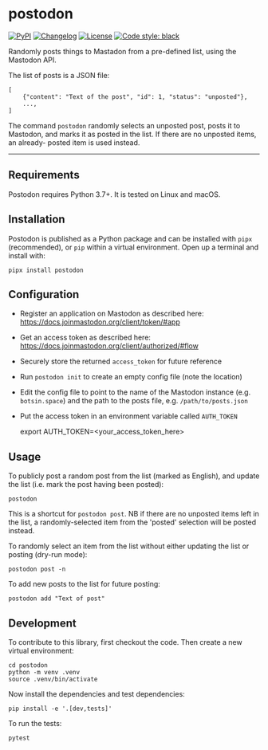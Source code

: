 # postodon

[![PyPI](https://img.shields.io/pypi/v/postodon.svg)](https://pypi.org/project/postodon/)
[![Changelog](https://img.shields.io/github/v/release/msleigh/postodon?include_prereleases&label=changelog)](https://github.com/msleigh/postodon/releases)
[![License](https://img.shields.io/badge/license-Apache%202.0-blue.svg)](https://github.com/msleigh/postodon/blob/main/LICENSE)
[![Code style: black](https://img.shields.io/badge/code%20style-black-000000.svg)](https://github.com/python/black)

Randomly posts things to Mastadon from a pre-defined list, using the Mastodon API.

The list of posts is a JSON file:

    [
        {"content": "Text of the post", "id": 1, "status": "unposted"},
        ...,
    ]

The command `postodon` randomly selects an unposted post, posts it to Mastodon,
and marks it as posted in the list. If there are no unposted items, an already-
posted item is used instead.

---

## Requirements

Postodon requires Python 3.7+. It is tested on Linux and macOS.

## Installation

Postodon is published as a Python package and can be installed with `pipx`
(recommended), or `pip` within a virtual environment. Open up a terminal and
install with:

    pipx install postodon

## Configuration

 - Register an application on Mastodon as described here:
   <https://docs.joinmastodon.org/client/token/#app>
 - Get an access token as described here:
   <https://docs.joinmastodon.org/client/authorized/#flow>
 - Securely store the returned `access_token` for future reference
 - Run `postodon init` to create an empty config file (note the location)
 - Edit the config file to point to the name of the Mastodon instance (e.g.
   `botsin.space`) and the path to the posts file, e.g. `/path/to/posts.json`
 - Put the access token in an environment variable called `AUTH_TOKEN`

      export AUTH_TOKEN=<your_access_token_here>

## Usage

To publicly post a random post from the list (marked as English), and update
the list (i.e. mark the post having been posted):

    postodon

This is a shortcut for `postodon post`. NB if there are no unposted items left
in the list, a randomly-selected item from the 'posted' selection will be
posted instead.

To randomly select an item from the list without either updating the list or
posting (dry-run mode):

    postodon post -n

To add new posts to the list for future posting:

    postodon add "Text of post"

## Development

To contribute to this library, first checkout the code. Then create a new
virtual environment:

    cd postodon
    python -m venv .venv
    source .venv/bin/activate

Now install the dependencies and test dependencies:

    pip install -e '.[dev,tests]'

To run the tests:

    pytest

